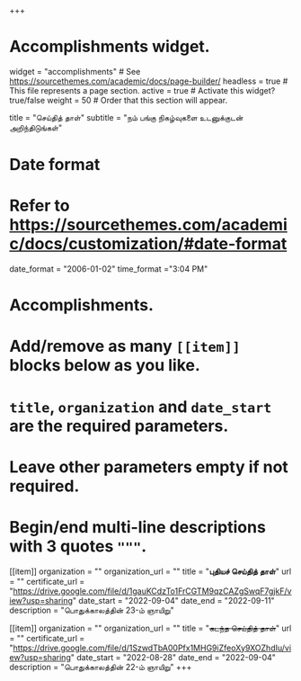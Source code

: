 +++
# Accomplishments widget.
widget = "accomplishments"  # See https://sourcethemes.com/academic/docs/page-builder/
headless = true  # This file represents a page section.
active = true  # Activate this widget? true/false
weight = 50  # Order that this section will appear.

title = "செய்தித் தாள்"
subtitle = "நம் பங்கு நிகழ்வுகளை உடனுக்குடன் அறிந்திடுங்கள்"

# Date format
#   Refer to https://sourcethemes.com/academic/docs/customization/#date-format
date_format = "2006-01-02"
time_format ="3:04 PM"

# Accomplishments.
#   Add/remove as many `[[item]]` blocks below as you like.
#   `title`, `organization` and `date_start` are the required parameters.
#   Leave other parameters empty if not required.
#   Begin/end multi-line descriptions with 3 quotes `"""`.


[[item]]
  organization = ""
  organization_url = ""
  title = "**புதியச் செய்தித் தாள்**"
  url = ""
  certificate_url = "https://drive.google.com/file/d/1gauKCdzTo1FrCGTM9qzCAZgSwqF7gjkF/view?usp=sharing"
  date_start = "2022-09-04"
  date_end = "2022-09-11"
  description = "பொதுக்காலத்தின் 23-ம் ஞாயிறு"

[[item]]
  organization = ""
  organization_url = ""
  title = "~~கடந்த செய்தித் தாள்~~"
  url = ""
  certificate_url = "https://drive.google.com/file/d/1SzwdTbA00Pfx1MHG9iZfeoXy9XOZhdIu/view?usp=sharing"
  date_start = "2022-08-28"
  date_end = "2022-09-04"
  description = "பொதுக்காலத்தின் 22-ம் ஞாயிறு"
+++
